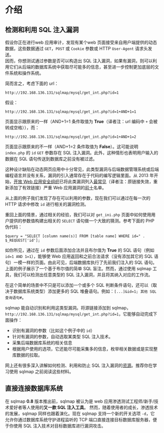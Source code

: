 # 介绍

## 检测和利用 SQL 注入漏洞

假设你正在进行web 应用审计，发现有某个web 页面接受来自用户端提供的动态数据，这些数据通过 `GET`，`POST` 或 `Cookie` 参数或 HTTP `User-Agent` 请求头发送。  
因而，你想测试通过参数是否可以构造出 SQL 注入漏洞，如果有漏洞，则可以利用它们从后端的数据库系统中获取尽可能多的信息，甚至进一步控制更加底层的文件系统和操作系统。

简而言之，考虑下面的 url：

```
http://192.168.136.131/sqlmap/mysql/get_int.php?id=1
```

假设：

```
http://192.168.136.131/sqlmap/mysql/get_int.php?id=1+AND+1=1
```
    
页面显示跟原来的一样（AND+1=1 条件取值为 **True**（译者注：url 编码中 `+` 会被转成空格）），而：

```
http://192.168.136.131/sqlmap/mysql/get_int.php?id=1+AND+1=2
```  

页面显示跟原来的不一样（AND+1=2 条件取值为 **False**）。这可能说明 `index.php` 的 `id` `GET` 参数存在 SQL 注入漏洞。此外，这种情形也表明用户输入的数据在 SQL 语句传送到数据库之前没有被过滤。

这种设计缺陷在动态网页应用中十分常见，此类型漏洞与后端数据管理系统或后端编程语言并没有关系，漏洞的引入通常存在于代码的编写逻辑里面。从 2013 年开始，[开放 Web 应用安全组织](http://www.owasp.org)已将此类漏洞列入[最常见](https://www.owasp.org/images/f/f8/OWASP_Top_10_-_2013.pdf)（译者注：原链接失效，重新添加了有效链接）严重 Web 应用漏洞的[前十](http://www.owasp.org/index.php/Category:OWASP_Top_Ten_Project)名单。

从上面的例子我们发现了存在可以利用的参数，现在我们可以通过在每一次的 HTTP 请求中修改 `id` 进行相关的漏洞检测。

重回上面的情景，通过相关的经验，我们可以对 `get_ini.php` 页面中如何使用用户提供的参数值构建出相关的 `SELECT` 语句做一个大致的猜测。参考下面的 PHP 伪代码：

```
$query = "SELECT [column name(s)] FROM [table name] WHERE id=" . $_REQUEST['id'];
```

如你所见，通过在 `id` 参数后面添加合法并且布尔值为 **True** 的 SQL 语句（例如 `id=1 AND 1=1`），能够使 Web 应用返回和之前合法请求（没有添加其它的 SQL 语句）一模一样的页面。由此可见，后端数据库执行了先前我们注入的 SQL 语句。上面的例子展示了一个基于布尔值的简单 SQL 盲注。然而，通过使用 sqlmap 工具，我们可以检测出任意类型的 SQL 注入漏洞，并且将其纳入对应的工作流。

在这个简单的场景中不只是可以添加一个或多个 SQL 判断条件语句，还可以（取决于数据库系统类型）添加更多的 SQL 堆叠语句。例如：`[...]&id=1; 其他 SQL 查询语句#`。

sqlmap 能自动识别和利用这类型漏洞。将源链接添加到 sqlmap，`http://192.168.136.131/sqlmap/mysql/get_int.php?id=1`，它能够自动完成下面操作：

* 识别有漏洞的参数（比如这个例子中的 `id`）
* 针对有漏洞的参数，自动选取某类型 SQL 注入技术。
* 采集后端数据库系统的相关信息
* 根据用户使用的选项，它还能尽可能采集多的信息，枚举相关数据或是实现整库数据的拉取。

网上还有很多深入讲解如何检测、利用和防止 SQL 注入漏洞的[资源](http://delicious.com/inquis/sqlinjection)。推荐你在学习使用 sqlmap 之前阅读这些材料。

## 直接连接数据库系统

在 sqlmap **0.8** 版本推出前，sqlmap 被认为是 web 应用渗透测试工程师/新手/技术爱好者等人使用的**又一款 SQL 注入工具**。 然而，随着使用者的成长，渗透技术的发展，sqlmap 同样也跟着演化。现在 sqlmap 支持一个新的开关选项 `-d`，它允许你通过数据库系统守护进程监听的 TCP 端口直接连接目标数据库服务器，便于你使用 SQL 注入技术对目标数据库进行漏洞攻击。

